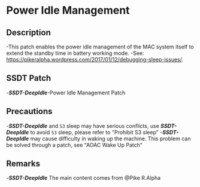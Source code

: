 # Power Idle Management

## Description

-This patch enables the power idle management of the MAC system itself to extend the standby time in battery working mode.
-See: <https://pikeralpha.wordpress.com/2017/01/12/debugging-sleep-issues/>.

## SSDT Patch

-***SSDT-DeepIdle***-Power Idle Management Patch

## Precautions

-***SSDT-DeepIdle*** and `S3` sleep may have serious conflicts, use ***SSDT-DeepIdle*** to avoid `S3` sleep, please refer to "Prohibit S3 sleep"
-***SSDT-DeepIdle*** may cause difficulty in waking up the machine. This problem can be solved through a patch, see "AOAC Wake Up Patch"

## Remarks

-***SSDT-DeepIdle*** The main content comes from @Pike R.Alpha

